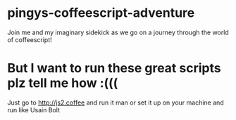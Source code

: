 # pingys-coffeescript-adventure
Join me and my imaginary sidekick as we go on a journey through the world of coffeescript!

# But I want to run these great scripts plz tell me how :(((

Just go to http://js2.coffee and run it man or set it up on your machine and run like Usain Bolt 
